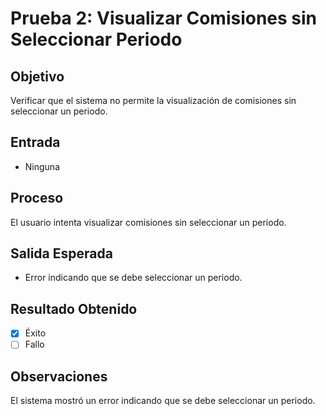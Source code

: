 # Prueba 2: Visualizar Comisiones sin Seleccionar Periodo

## Objetivo
Verificar que el sistema no permite la visualización de comisiones sin seleccionar un periodo.

## Entrada
- Ninguna

## Proceso
El usuario intenta visualizar comisiones sin seleccionar un periodo.

## Salida Esperada
- Error indicando que se debe seleccionar un periodo.

## Resultado Obtenido
- [X] Éxito
- [ ] Fallo

## Observaciones
El sistema mostró un error indicando que se debe seleccionar un periodo.
